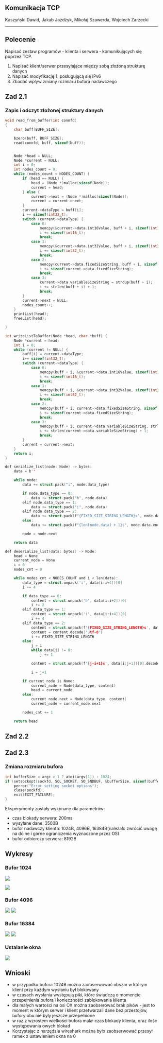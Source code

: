 ## Komunikacja TCP

Kaszyński Dawid, Jakub Jażdżyk, Mikołaj Szawerda, Wojciech Zarzecki

---

## Polecenie

Napisać zestaw programów - klienta i serwera - komunikujących się poprzez TCP.
1. Napisać klient/serwer przesyłające między sobą złożoną strukturę danych
2. Napisać modyfikację 1. posługującą się IPv6
3. Zbadać wpływ zmiany rozmiaru bufora nadawczego

## Zad 2.1

### Zapis i odczyt złożonej struktury danych

```c
void read_from_buffer(int connfd)
{
    char buff[BUFF_SIZE];

    bzero(buff, BUFF_SIZE);
    read(connfd, buff, sizeof(buff));


    Node *head = NULL;
    Node *current = NULL;
    int i = 0;
    int nodes_count = 0;
    while (nodes_count < NODES_COUNT) {
        if (head == NULL) {
            head = (Node *)malloc(sizeof(Node));
            current = head;
        } else {
            current->next = (Node *)malloc(sizeof(Node));
            current = current->next;
        }
        current->dataType = buff[i];
        i += sizeof(int32_t);
        switch (current->dataType) {
            case 0:
                memcpy(&current->data.int16Value, buff + i, sizeof(int16_t));
                i += sizeof(int16_t);
                break;
            case 1:
                memcpy(&current->data.int32Value, buff + i, sizeof(int32_t));
                i += sizeof(int32_t);
                break;
            case 2:
                memcpy(current->data.fixedSizeString, buff + i, sizeof(current->data.fixedSizeString));
                i += sizeof(current->data.fixedSizeString);
                break;
            case 3:
                current->data.variableSizeString = strdup(buff + i);
                i += strlen(buff + i) + 1;
                break;
        }
        current->next = NULL;
        nodes_count++;
    }
    printList(head);
    freeList(head);

}

```


```c
int writeListToBuffer(Node *head, char *buff) {
    Node *current = head;
    int i = 0;
    while (current != NULL) {
        buff[i] = current->dataType;
        i+= sizeof(int32_t);
        switch (current->dataType) {
            case 0:
                memcpy(buff + i, &current->data.int16Value, sizeof(int16_t));
                i += sizeof(int16_t);
                break;
            case 1:
                memcpy(buff + i, &current->data.int32Value, sizeof(int32_t));
                i += sizeof(int32_t);
                break;
            case 2:
                memcpy(buff + i, current->data.fixedSizeString, sizeof(current->data.fixedSizeString));
                i += sizeof(current->data.fixedSizeString);
                break;
            case 3:
                memcpy(buff + i, current->data.variableSizeString, strlen(current->data.variableSizeString) + 1);
                i += strlen(current->data.variableSizeString) + 1;
                break;
        }
        current = current->next;
    }
    return i;
}

```

```c
def serialize_list(node: Node) -> bytes:
    data = b''

    while node:
        data += struct.pack("i", node.data_type)

        if node.data_type == 0:
            data += struct.pack("h", node.data)
        elif node.data_type == 1:
            data += struct.pack("i", node.data)
        elif node.data_type == 2:
            data += struct.pack(f"{FIXED_SIZE_STRING_LENGTH}s", node.data.encode("utf-8"))
        else:
            data += struct.pack(f"{len(node.data) + 1}s", node.data.encode("utf-8"))

        node = node.next

    return data
```

```c
def deserialize_list(data: bytes) -> Node:
    head = None
    current_node = None
    i = 0
    nodes_cnt = 0

    while nodes_cnt < NODES_COUNT and i < len(data):
        data_type = struct.unpack('i', data[i:i+4])[0]
        i += 4

        if data_type == 0:
            content = struct.unpack('h', data[i:i+2])[0]
            i += 2
        elif data_type == 1:
            content = struct.unpack('i', data[i:i+4])[0]
            i += 4
        elif data_type == 2:
            content = struct.unpack(f'{FIXED_SIZE_STRING_LENGTH}s', data[i:i+FIXED_SIZE_STRING_LENGTH])[0]
            content = content.decode('utf-8')
            i += FIXED_SIZE_STRING_LENGTH
        else:
            j = i
            while data[j] != 0:
                j += 1

            content = struct.unpack(f'{j-i+1}s', data[i:j+1])[0].decode('utf-8')

            i = j+1

        if current_node is None:
            current_node = Node(data_type, content)
            head = current_node
        else:
            current_node.next = Node(data_type, content)
            current_node = current_node.next

        nodes_cnt += 1

    return head
```

## Zad 2.2

## Zad 2.3

### Zmiana rozmiaru bufora

```c
int bufferSize = argc > 1 ? atoi(argv[1]) : 1024;
if (setsockopt(sockfd, SOL_SOCKET, SO_SNDBUF, &bufferSize, sizeof(bufferSize)) < 0) {
    perror("Error setting socket options");
    close(sockfd);
    exit(EXIT_FAILURE);
}
```

Eksperymenty zostały wykonane dla parametrów:
- czas blokady serwera: 200ms
- wysyłane dane: 3500B
- bufor nadawczy klienta: 1024B, 4096B, 16384B(należało zwrócić uwagę na dolne i górne ograniczenia wyznaczone przez OS)
- bufor odbiorczy serwera: 8192B

## Wykresy

### Bufor 1024
![](log1024-plot.png)

![](thr-1024.png)

### Bufor 4096
![](log4096-plot.png)
![](thr-4096.png)

### Bufor 16384
![](log16384-plot.png)
![](thr-16384.png)

### Ustalanie okna

![](ss.png)



## Wnioski

- w przypadku bufora 1024B można zaobserwować obszar w którym klient przy każdym wysłaniu był blokowany
- w czasach wysłania występują piki, które świadczą o momencie przepełnienia bufora i konieczności zablokowania klienta
- dla małych wartości na osi OX można zaobserować brak pików - jest to moment w którym serwer i klient przetwarzali dane bez przestojów, bufory obu nie były jeszcze przepełnione
- w raz z wzrostem wielkości bufora malał czas blokady klienta, oraz ilość występowania owych blokad
- Korzystając z narzędzia wireshark można było zaobserwować przesył ramek z ustawieniem okna na 0